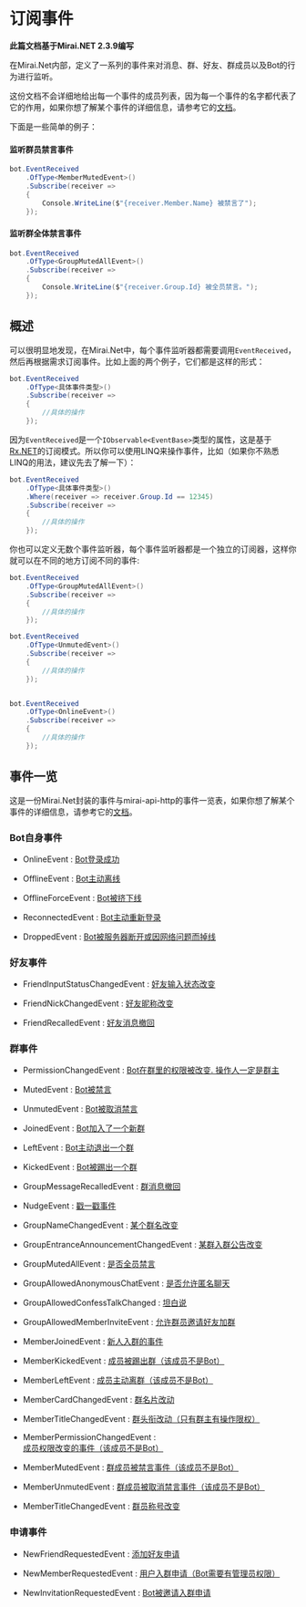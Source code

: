 # 订阅事件

**此篇文档基于Mirai.NET 2.3.9编写**

在Mirai.Net内部，定义了一系列的事件来对消息、群、好友、群成员以及Bot的行为进行监听。

这份文档不会详细地给出每一个事件的成员列表，因为每一个事件的名字都代表了它的作用，如果你想了解某个事件的详细信息，请参考它的[文档](https://docs.mirai.mamoe.net/mirai-api-http/api/EventType.html)。

下面是一些简单的例子：

#### 监听群员禁言事件

```cs
bot.EventReceived
    .OfType<MemberMutedEvent>()
    .Subscribe(receiver =>
    {
        Console.WriteLine($"{receiver.Member.Name} 被禁言了");
    });
```

#### 监听群全体禁言事件

```cs
bot.EventReceived
    .OfType<GroupMutedAllEvent>()
    .Subscribe(receiver =>
    {
        Console.WriteLine($"{receiver.Group.Id} 被全员禁言。");
    });
```

## 概述

可以很明显地发现，在Mirai.Net中，每个事件监听器都需要调用`EventReceived`，然后再根据需求订阅事件。比如上面的两个例子，它们都是这样的形式：

```cs
bot.EventReceived
    .OfType<具体事件类型>()
    .Subscribe(receiver =>
    {
        //具体的操作
    });
```

因为`EventReceived`是一个`IObservable<EventBase>`类型的属性，这是基于[Rx.NET](https://github.com/dotnet/reactive)的订阅模式。所以你可以使用LINQ来操作事件，比如（如果你不熟悉LINQ的用法，建议先去了解一下）：

```cs
bot.EventReceived
    .OfType<具体事件类型>()
    .Where(receiver => receiver.Group.Id == 12345)
    .Subscribe(receiver =>
    {
        //具体的操作
    });
```

你也可以定义无数个事件监听器，每个事件监听器都是一个独立的订阅器，这样你就可以在不同的地方订阅不同的事件:

```cs
bot.EventReceived
    .OfType<GroupMutedAllEvent>()
    .Subscribe(receiver =>
    {
        //具体的操作
    });

bot.EventReceived
    .OfType<UnmutedEvent>()
    .Subscribe(receiver =>
    {
        //具体的操作
    });


bot.EventReceived
    .OfType<OnlineEvent>()
    .Subscribe(receiver =>
    {
        //具体的操作
    });
```

## 事件一览

这是一份Mirai.Net封装的事件与mirai-api-http的事件一览表，如果你想了解某个事件的详细信息，请参考它的[文档](https://docs.mirai.mamoe.net/mirai-api-http/api/EventType.html)。

### Bot自身事件

+ OnlineEvent : [Bot登录成功](https://docs.mirai.mamoe.net/mirai-api-http/api/EventType.html#bot登录成功)

+ OfflineEvent : [Bot主动离线](https://docs.mirai.mamoe.net/mirai-api-http/api/EventType.html#bot主动离线)

+ OfflineForceEvent : [Bot被挤下线](https://docs.mirai.mamoe.net/mirai-api-http/api/EventType.html#bot被挤下线)

+ ReconnectedEvent : [Bot主动重新登录](https://docs.mirai.mamoe.net/mirai-api-http/api/EventType.html#bot主动重新登录)

+ DroppedEvent : [Bot被服务器断开或因网络问题而掉线](https://docs.mirai.mamoe.net/mirai-api-http/api/EventType.html#bot被服务器断开或因网络问题而掉线)

### 好友事件

+ FriendInputStatusChangedEvent : [好友输入状态改变](https://docs.mirai.mamoe.net/mirai-api-http/api/EventType.html#好友输入状态改变)

+ FriendNickChangedEvent : [好友昵称改变](https://docs.mirai.mamoe.net/mirai-api-http/api/EventType.html#好友昵称改变)

+ FriendRecalledEvent : [好友消息撤回](https://docs.mirai.mamoe.net/mirai-api-http/api/EventType.html#群消息撤回)

### 群事件

+ PermissionChangedEvent : [Bot在群里的权限被改变. 操作人一定是群主](https://docs.mirai.mamoe.net/mirai-api-http/api/EventType.html#bot在群里的权限被改变.操作人一定是群主)

+ MutedEvent : [Bot被禁言](https://docs.mirai.mamoe.net/mirai-api-http/api/EventType.html#bot被禁言)

+ UnmutedEvent : [Bot被取消禁言](https://docs.mirai.mamoe.net/mirai-api-http/api/EventType.html#bot被取消禁言)

+ JoinedEvent : [Bot加入了一个新群](https://docs.mirai.mamoe.net/mirai-api-http/api/EventType.html#bot加入了一个新群)

+ LeftEvent : [Bot主动退出一个群](https://docs.mirai.mamoe.net/mirai-api-http/api/EventType.html#bot主动退出一个群)

+ KickedEvent : [Bot被踢出一个群](https://docs.mirai.mamoe.net/mirai-api-http/api/EventType.html#bot被踢出一个群)

+ GroupMessageRecalledEvent : [群消息撤回](https://docs.mirai.mamoe.net/mirai-api-http/api/EventType.html#群消息撤回)

+ NudgeEvent : [戳一戳事件](https://docs.mirai.mamoe.net/mirai-api-http/api/EventType.html#戳一戳事件)

+ GroupNameChangedEvent : [某个群名改变](https://docs.mirai.mamoe.net/mirai-api-http/api/EventType.html#某个群名改变)

+ GroupEntranceAnnouncementChangedEvent : [某群入群公告改变](https://docs.mirai.mamoe.net/mirai-api-http/api/EventType.html#某群入群公告改变)

+ GroupMutedAllEvent : [是否全员禁言](https://docs.mirai.mamoe.net/mirai-api-http/api/EventType.html#全员禁言)

+ GroupAllowedAnonymousChatEvent : [是否允许匿名聊天](https://docs.mirai.mamoe.net/mirai-api-http/api/EventType.html#匿名聊天)

+ GroupAllowedConfessTalkChanged : [坦白说](https://docs.mirai.mamoe.net/mirai-api-http/api/EventType.html#坦白说)

+ GroupAllowedMemberInviteEvent : [允许群员邀请好友加群](https://docs.mirai.mamoe.net/mirai-api-http/api/EventType.html#允许群员邀请好友加群)

+ MemberJoinedEvent : [新人入群的事件](https://docs.mirai.mamoe.net/mirai-api-http/api/EventType.html#新人入群的事件)

+ MemberKickedEvent : [成员被踢出群（该成员不是Bot）](https://docs.mirai.mamoe.net/mirai-api-http/api/EventType.html#成员被踢出群-该成员不是bot)

+ MemberLeftEvent : [成员主动离群（该成员不是Bot）](https://docs.mirai.mamoe.net/mirai-api-http/api/EventType.html#成员主动离群-该成员不是bot)

+ MemberCardChangedEvent : [群名片改动](https://docs.mirai.mamoe.net/mirai-api-http/api/EventType.html#群名片改动)

+ MemberTitleChangedEvent : [群头衔改动（只有群主有操作限权）](https://docs.mirai.mamoe.net/mirai-api-http/api/EventType.html#群头衔改动-只有群主有操作限权)

+ MemberPermissionChangedEvent : [成员权限改变的事件（该成员不是Bot）](https://docs.mirai.mamoe.net/mirai-api-http/api/EventType.html#成员权限改变的事件-该成员不是bot)

+ MemberMutedEvent : [群成员被禁言事件（该成员不是Bot）](https://docs.mirai.mamoe.net/mirai-api-http/api/EventType.html#群成员被禁言事件-该成员不是bot)

+ MemberUnmutedEvent : [群成员被取消禁言事件（该成员不是Bot）](https://docs.mirai.mamoe.net/mirai-api-http/api/EventType.html#群成员被取消禁言事件-该成员不是bot)

+ MemberTitleChangedEvent : [群员称号改变](https://docs.mirai.mamoe.net/mirai-api-http/api/EventType.html#群员称号改变)

### 申请事件

+ NewFriendRequestedEvent : [添加好友申请](https://docs.mirai.mamoe.net/mirai-api-http/api/EventType.html#添加好友申请)

+ NewMemberRequestedEvent : [用户入群申请（Bot需要有管理员权限）](https://docs.mirai.mamoe.net/mirai-api-http/api/EventType.html#用户入群申请-bot需要有管理员权限)

+ NewInvitationRequestedEvent : [Bot被邀请入群申请](https://docs.mirai.mamoe.net/mirai-api-http/api/EventType.html#bot被邀请入群申请)